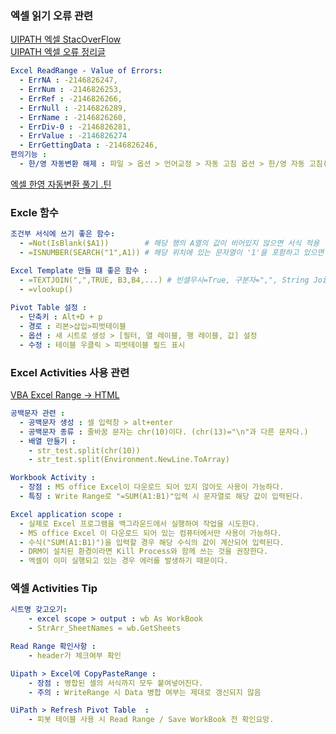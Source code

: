 ### 엑셀 읽기 오류 관련
[UIPATH 엑셀 StacOverFlow](https://stackoverflow.com/questions/2424717/how-to-know-if-a-cell-has-an-error-in-the-formula-in-c-sharp)  
[UIPATH 엑셀 오류 정리글](https://deokpals.tistory.com/11)  

```yaml
Excel ReadRange - Value of Errors: 
  - ErrNA : -2146826247,
  - ErrNum : -2146826253,
  - ErrRef : -2146826266,
  - ErrNull : -2146826289,
  - ErrName : -2146826260,
  - ErrDiv-0 : -2146826281,
  - ErrValue : -2146826274
  - ErrGettingData : -2146826246,
편의기능 : 
  - 한/영 자동변환 해제 : 파일 > 옵션 > 언어교정 > 자동 고침 옵션 > 한/영 자동 고침(K) 해제
```
[엑셀 한영 자동변환 풀기 .틴](https://hxxgcy.tistory.com/24)


### Excle 함수
```yaml
조건부 서식에 쓰기 좋은 함수:
  - =Not(IsBlank($A1))        # 해당 행의 A열의 값이 비어있지 않으면 서식 적용
  - =ISNUMBER(SEARCH("1",A1)) # 해당 위치에 있는 문자열이 '1'을 포함하고 있으면 True

Excel Template 만들 떄 좋은 함수 : 
  - =TEXTJOIN(",",TRUE, B3,B4,...) # 빈셀무시=True, 구분자=",", String Join
  - =vlookup()
  
Pivot Table 설정 : 
  - 단축키 : Alt+D + p
  - 경로 : 리본>삽입>피벗테이블
  - 옵션 : 새 시트로 생성 > [필터, 열 레이블, 행 레이블, 값] 설정
  - 수정 : 테이블 우클릭 > 피벗테이블 필드 표시
```

### Excel Activities 사용 관련 
[VBA Excel Range -> HTML](https://stackoverflow.com/questions/54033321/excel-vba-convert-range-with-pictures-and-buttons-to-html)

```yaml
공백문자 관련 : 
  - 공백문자 생성 : 셀 입력창 > alt+enter
  - 공백문자 종류 : 줄바꿈 문자는 chr(10)이다. (chr(13)="\n"과 다른 문자다.)
  - 배열 만들기 : 
    - str_test.split(chr(10)) 
    - str_test.split(Environment.NewLine.ToArray)

Workbook Activity : 
  - 장점 : MS office Excel이 다운로드 되어 있지 않아도 사용이 가능하다.  
  - 특징 : Write Range로 "=SUM(A1:B1)"입력 시 문자열로 해당 값이 입력된다. 

Excel application scope :
  - 실제로 Excel 프로그램을 백그라운드에서 실행하여 작업을 시도한다.  
  - MS office Excel 이 다운로드 되어 있는 컴퓨터에서만 사용이 가능하다.  
  - 수식("SUM(A1:B1)")을 입력할 경우 해당 수식의 값이 계산되어 입력된다. 
  - DRM이 설치된 환경이라면 Kill Process와 함께 쓰는 것을 권장한다.
  - 엑셀이 이미 실행되고 있는 경우 에러를 발생하기 때문이다.

```


### 엑셀 Activities Tip
```yaml
시트명 갖고오기:
    - excel scope > output : wb As WorkBook
    - StrArr_SheetNames = wb.GetSheets

Read Range 확인사항 : 
    - header가 체크여부 확인

Uipath > Excel에 CopyPasteRange : 
    - 장점 : 병합된 셀의 서식까지 모두 붙여넣어진다.
    - 주의 : WriteRange 시 Data 병합 여부는 제대로 갱신되지 않음

UiPath > Refresh Pivot Table  :
    - 피봇 테이블 사용 시 Read Range / Save WorkBook 전 확인요망.

```

